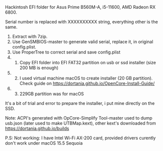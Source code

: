 Hackintosh EFI folder for Asus Prime B560M-A, i5-11600, AMD Radeon RX 6800.
 
Serial number is replaced with XXXXXXXXXX string, everything other is the same.

1. Extract with 7zip.
2. Use GenSMBIOS-master to generate valid serial, replace it, in original config.plist.
3. Use ProperTree to correct serial and save config.plist 
4. 1. Copy EFI folder into EFI FAT32 partition on usb or ssd installer (size 200 MB is enough)
4. 2. I used virtual machine macOS to create installer (20 GB partition). Check guide on https://dortania.github.io/OpenCore-Install-Guide/
4. 3. 229GB partition was for macOS

It's a bit of trial and error to prepare the installer, i put mine directly on the SSD.

Note:
ACPI's generated with OpCore-Simplify
Tool-master used to dump usb.json (later used to make UTBMap.kext), other kext's  downloaded from https://dortania.github.io/builds

P.S: Not working: 
I have Intel Wi-Fi AX-200 card, provided drivers curently don't work under macOS 15.5 Sequoia
